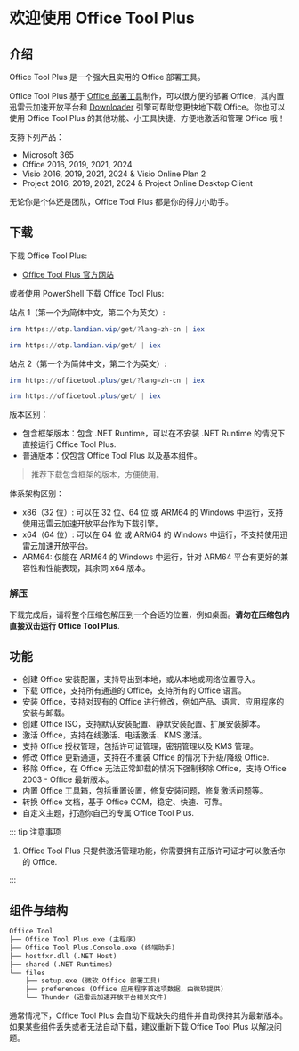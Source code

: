 # 欢迎使用 Office Tool Plus

## 介绍

Office Tool Plus 是一个强大且实用的 Office 部署工具。

Office Tool Plus 基于 [Office 部署工具](https://aka.ms/ODT)制作，可以很方便的部署 Office，其内置迅雷云加速开放平台和 [Downloader](https://github.com/bezzad/Downloader) 引擎可帮助您更快地下载 Office。你也可以使用 Office Tool Plus 的其他功能、小工具快捷、方便地激活和管理 Office 哦！

支持下列产品：

- Microsoft 365
- Office 2016, 2019, 2021, 2024
- Visio 2016, 2019, 2021, 2024 & Visio Online Plan 2
- Project 2016, 2019, 2021, 2024 & Project Online Desktop Client

无论你是个体还是团队，Office Tool Plus 都是你的得力小助手。

## 下载

下载 Office Tool Plus:

- [Office Tool Plus 官方网站](http://otp.landian.vip/)

或者使用 PowerShell 下载 Office Tool Plus:

站点 1（第一个为简体中文，第二个为英文）:

```powershell
irm https://otp.landian.vip/get/?lang=zh-cn | iex
```

```powershell
irm https://otp.landian.vip/get/ | iex
```

站点 2（第一个为简体中文，第二个为英文）:

```powershell
irm https://officetool.plus/get/?lang=zh-cn | iex
```

```powershell
irm https://officetool.plus/get/ | iex
```

版本区别：

- 包含框架版本：包含 .NET Runtime，可以在不安装 .NET Runtime 的情况下直接运行 Office Tool Plus.
- 普通版本：仅包含 Office Tool Plus 以及基本组件。

> 推荐下载包含框架的版本，方便使用。

体系架构区别：

- x86（32 位）: 可以在 32 位、64 位 或 ARM64 的 Windows 中运行，支持使用迅雷云加速开放平台作为下载引擎。
- x64（64 位）: 可以在 64 位 或 ARM64 的 Windows 中运行，不支持使用迅雷云加速开放平台。
- ARM64: 仅能在 ARM64 的 Windows 中运行，针对 ARM64 平台有更好的兼容性和性能表现，其余同 x64 版本。

### 解压

下载完成后，请将整个压缩包解压到一个合适的位置，例如桌面。**请勿在压缩包内直接双击运行 Office Tool Plus**.

## 功能

- 创建 Office 安装配置，支持导出到本地，或从本地或网络位置导入。
- 下载 Office，支持所有通道的 Office，支持所有的 Office 语言。
- 安装 Office，支持对现有的 Office 进行修改，例如产品、语言、应用程序的安装与卸载。
- 创建 Office ISO，支持默认安装配置、静默安装配置、扩展安装脚本。
- 激活 Office，支持在线激活、电话激活、KMS 激活。
- 支持 Office 授权管理，包括许可证管理，密钥管理以及 KMS 管理。
- 修改 Office 更新通道，支持在不重装 Office 的情况下升级/降级 Office.
- 移除 Office，在 Office 无法正常卸载的情况下强制移除 Office，支持 Office 2003 - Office 最新版本。
- 内置 Office 工具箱，包括重置设置，修复安装问题，修复激活问题等。
- 转换 Office 文档，基于 Office COM，稳定、快速、可靠。
- 自定义主题，打造你自己的专属 Office Tool Plus.

::: tip 注意事项

1. Office Tool Plus 只提供激活管理功能，你需要拥有正版许可证才可以激活你的 Office.

:::

## 组件与结构

``` txt
Office Tool
├── Office Tool Plus.exe (主程序)
├── Office Tool Plus.Console.exe (终端助手)
├── hostfxr.dll (.NET Host)
├── shared (.NET Runtimes)
└── files
    ├── setup.exe (微软 Office 部署工具)
    ├── preferences (Office 应用程序首选项数据，由微软提供)
    └── Thunder (迅雷云加速开放平台相关文件)
```

通常情况下，Office Tool Plus 会自动下载缺失的组件并自动保持其为最新版本。如果某些组件丢失或者无法自动下载，建议重新下载 Office Tool Plus 以解决问题。
